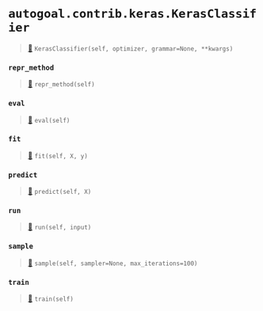 # `autogoal.contrib.keras.KerasClassifier`

> [📝](https://github.com/autogal/autogoal/blob/main/autogoal/contrib/keras/_base.py#L156)
> `KerasClassifier(self, optimizer, grammar=None, **kwargs)`

### `repr_method`

> [📝](https://github.com/autogoal/autogoal/blob/main/autogoal/utils/__init__.py#L87)
> `repr_method(self)`

### `eval`

> [📝](https://github.com/autogoal/autogoal/blob/main/autogoal/contrib/keras/_base.py#L59)
> `eval(self)`

### `fit`

> [📝](https://github.com/autogoal/autogoal/blob/main/autogoal/contrib/keras/_base.py#L189)
> `fit(self, X, y)`

### `predict`

> [📝](https://github.com/autogoal/autogoal/blob/main/autogoal/contrib/keras/_base.py#L196)
> `predict(self, X)`

### `run`

> [📝](https://github.com/autogoal/autogoal/blob/main/autogoal/contrib/keras/_base.py#L206)
> `run(self, input)`

### `sample`

> [📝](https://github.com/autogoal/autogoal/blob/main/autogoal/contrib/keras/_base.py#L93)
> `sample(self, sampler=None, max_iterations=100)`

### `train`

> [📝](https://github.com/autogoal/autogoal/blob/main/autogoal/contrib/keras/_base.py#L56)
> `train(self)`

